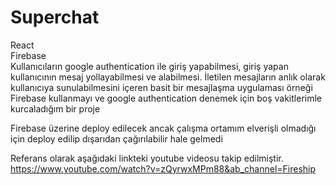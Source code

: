 # Superchat

React</br>
Firebase</br>
Kullanıcıların google authentication ile giriş yapabilmesi, giriş yapan kullanıcının mesaj yollayabilmesi ve alabilmesi. İletilen mesajların anlık olarak kullanıcıya sunulabilmesini içeren basit bir mesajlaşma uygulaması örneği</br>
Firebase kullanmayı ve google authentication denemek için boş vakitlerimle kurcaladığım bir proje</br>

Firebase üzerine deploy edilecek ancak çalışma ortamım elverişli olmadığı için deploy edilip dışarıdan çağırılabilir hale gelmedi

Referans olarak aşağıdaki linkteki youtube videosu takip edilmiştir.</br>
https://www.youtube.com/watch?v=zQyrwxMPm88&ab_channel=Fireship</br>
